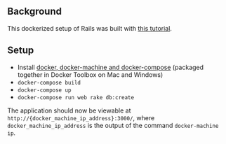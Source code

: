## Background

This dockerized setup of Rails was built with [this tutorial](https://docs.docker.com/compose/rails/).

## Setup

* Install [docker, docker-machine and docker-compose](https://www.docker.com/) (packaged together in Docker Toolbox on Mac and Windows)
* `docker-compose build`
* `docker-compose up`
* `docker-compose run web rake db:create`

The application should now be viewable at `http://{docker_machine_ip_address}:3000/`, where `docker_machine_ip_address` is the output of the command `docker-machine ip`.
